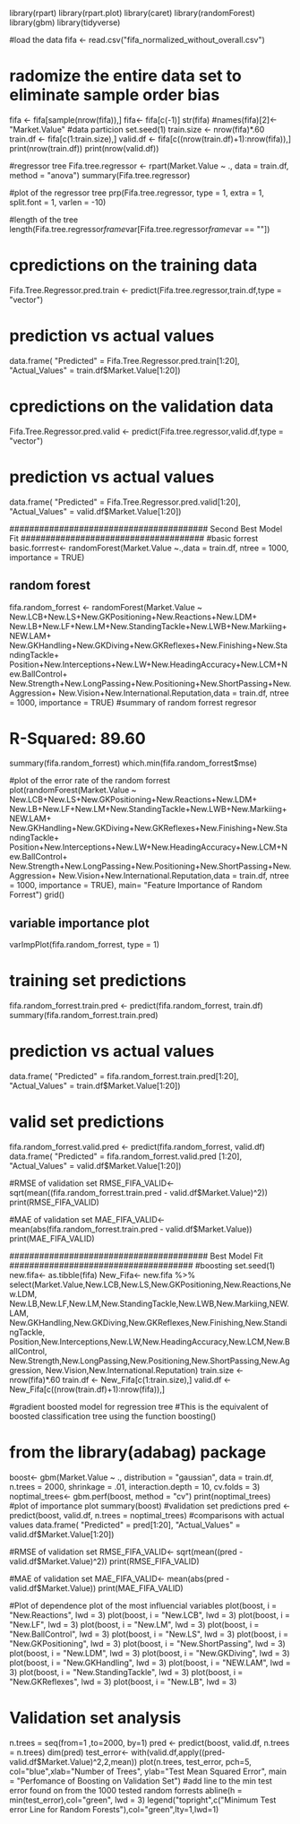 library(rpart)
library(rpart.plot)
library(caret)
library(randomForest)
library(gbm)
library(tidyverse)

#load the data 
fifa <- read.csv("fifa_normalized_without_overall.csv")

# radomize the entire data set to eliminate sample order bias 
fifa <- fifa[sample(nrow(fifa)),]
fifa<- fifa[c(-1)]
str(fifa)
#names(fifa)[2]<- "Market.Value"
#data particion 
set.seed(1)
train.size <- nrow(fifa)*.60
train.df <- fifa[c(1:train.size),]
valid.df <- fifa[c((nrow(train.df)+1):nrow(fifa)),]
print(nrow(train.df))
print(nrow(valid.df))

#regressor tree 
Fifa.tree.regressor <- rpart(Market.Value ~ ., data = train.df, method = "anova")
summary(Fifa.tree.regressor)

#plot of the regressor tree 
prp(Fifa.tree.regressor, type = 1, extra = 1, split.font = 1, varlen = -10) 

#length of the tree 
length(Fifa.tree.regressor$frame$var[Fifa.tree.regressor$frame$var == "<leaf>"])

# cpredictions on the training data 
Fifa.Tree.Regressor.pred.train <- predict(Fifa.tree.regressor,train.df,type = "vector")

# prediction vs actual values 
data.frame(
  "Predicted" = Fifa.Tree.Regressor.pred.train[1:20],
  "Actual_Values" = train.df$Market.Value[1:20])

# cpredictions on the validation data 
Fifa.Tree.Regressor.pred.valid <- predict(Fifa.tree.regressor,valid.df,type = "vector")

# prediction vs actual values 
data.frame(
  "Predicted" = Fifa.Tree.Regressor.pred.valid[1:20],
  "Actual_Values" = valid.df$Market.Value[1:20])

######################################## Second Best Model Fit #####################################
#basic forrest 
basic.forrrest<- randomForest(Market.Value ~.,data = train.df, ntree = 1000, importance = TRUE) 
## random forest
fifa.random_forrest <- randomForest(Market.Value ~ New.LCB+New.LS+New.GKPositioning+New.Reactions+New.LDM+
                                      New.LB+New.LF+New.LM+New.StandingTackle+New.LWB+New.Markiing+NEW.LAM+
                                      New.GKHandling+New.GKDiving+New.GKReflexes+New.Finishing+New.StandingTackle+
                                      Position+New.Interceptions+New.LW+New.HeadingAccuracy+New.LCM+New.BallControl+
                                      New.Strength+New.LongPassing+New.Positioning+New.ShortPassing+New.Aggression+
                                      New.Vision+New.International.Reputation,data = train.df, ntree = 1000, importance = TRUE) 
#summary of random forrest regresor 
# R-Squared: 89.60
summary(fifa.random_forrest)
which.min(fifa.random_forrest$mse)

#plot of the error rate of the random forrest
plot(randomForest(Market.Value ~ New.LCB+New.LS+New.GKPositioning+New.Reactions+New.LDM+
                    New.LB+New.LF+New.LM+New.StandingTackle+New.LWB+New.Markiing+NEW.LAM+
                    New.GKHandling+New.GKDiving+New.GKReflexes+New.Finishing+New.StandingTackle+
                    Position+New.Interceptions+New.LW+New.HeadingAccuracy+New.LCM+New.BallControl+
                    New.Strength+New.LongPassing+New.Positioning+New.ShortPassing+New.Aggression+
                    New.Vision+New.International.Reputation,data = train.df, ntree = 1000, importance = TRUE),
     main= "Feature Importance of Random Forrest")
grid()
## variable importance plot
varImpPlot(fifa.random_forrest, type = 1)

# training set predictions 
fifa.random_forrest.train.pred <- predict(fifa.random_forrest, train.df)
summary(fifa.random_forrest.train.pred)
# prediction vs actual values 
data.frame(
  "Predicted" = fifa.random_forrest.train.pred[1:20],
  "Actual_Values" = train.df$Market.Value[1:20])

# valid set predictions 
fifa.random_forrest.valid.pred <- predict(fifa.random_forrest, valid.df)
data.frame(
  "Predicted" = fifa.random_forrest.valid.pred [1:20],
  "Actual_Values" = valid.df$Market.Value[1:20])


#RMSE of validation set
RMSE_FIFA_VALID<- sqrt(mean((fifa.random_forrest.train.pred - valid.df$Market.Value)^2))
print(RMSE_FIFA_VALID)

#MAE of validation set
MAE_FIFA_VALID<- mean(abs(fifa.random_forrest.train.pred - valid.df$Market.Value))
print(MAE_FIFA_VALID)


######################################## Best Model Fit #####################################
#boosting 
set.seed(1)
new.fifa<- as.tibble(fifa)
New_Fifa<- new.fifa %>% select(Market.Value,New.LCB,New.LS,New.GKPositioning,New.Reactions,New.LDM,
                            New.LB,New.LF,New.LM,New.StandingTackle,New.LWB,New.Markiing,NEW.LAM,
                            New.GKHandling,New.GKDiving,New.GKReflexes,New.Finishing,New.StandingTackle,
                            Position,New.Interceptions,New.LW,New.HeadingAccuracy,New.LCM,New.BallControl,
                            New.Strength,New.LongPassing,New.Positioning,New.ShortPassing,New.Aggression,
                            New.Vision,New.International.Reputation)
train.size <- nrow(fifa)*.60
train.df <- New_Fifa[c(1:train.size),]
valid.df <- New_Fifa[c((nrow(train.df)+1):nrow(fifa)),]

#gradient boosted model for regression tree 
#This is the equivalent of boosted classification tree using the function boosting() 
# from the library(adabag) package 
boost<- gbm(Market.Value ~ ., distribution = "gaussian", data = train.df, n.trees = 2000,
             shrinkage = .01, interaction.depth = 10, cv.folds = 3)
noptimal_trees<- gbm.perf(boost, method = "cv")
print(noptimal_trees)
#plot of importance plot 
summary(boost)
#validation set predictions
pred <- predict(boost, valid.df, n.trees = noptimal_trees)
#comparisons with actual values 
data.frame(
  "Predicted" = pred[1:20],
  "Actual_Values" = valid.df$Market.Value[1:20])

#RMSE of validation set
RMSE_FIFA_VALID<- sqrt(mean((pred - valid.df$Market.Value)^2))
print(RMSE_FIFA_VALID)

#MAE of validation set
MAE_FIFA_VALID<- mean(abs(pred - valid.df$Market.Value))
print(MAE_FIFA_VALID)

#Plot of dependence plot of the most influencial variables 
plot(boost, i = "New.Reactions", lwd = 3)
plot(boost, i = "New.LCB", lwd = 3)
plot(boost, i = "New.LF", lwd = 3)
plot(boost, i = "New.LM", lwd = 3)
plot(boost, i = "New.BallControl", lwd = 3)
plot(boost, i = "New.LS", lwd = 3)
plot(boost, i = "New.GKPositioning", lwd = 3)
plot(boost, i = "New.ShortPassing", lwd = 3)
plot(boost, i = "New.LDM", lwd = 3)
plot(boost, i = "New.GKDiving", lwd = 3)
plot(boost, i = "New.GKHandling", lwd = 3)
plot(boost, i = "NEW.LAM", lwd = 3)
plot(boost, i = "New.StandingTackle", lwd = 3)
plot(boost, i = "New.GKReflexes", lwd = 3)
plot(boost, i = "New.LB", lwd = 3)

# Validation set analysis 
n.trees = seq(from=1 ,to=2000, by=1) 
pred <- predict(boost, valid.df, n.trees = n.trees)
dim(pred)
test_error<- with(valid.df,apply((pred-valid.df$Market.Value)^2,2,mean))
plot(n.trees, test_error, pch=5, col="blue",xlab="Number of Trees",
     ylab="Test Mean Squared Error", main = "Perfomance of Boosting on Validation Set")
#add line to the min test error found on from the 1000 tested random forrests 
abline(h = min(test_error),col="green", lwd = 3)
legend("topright",c("Minimum Test error Line for Random Forests"),col="green",lty=1,lwd=1)
